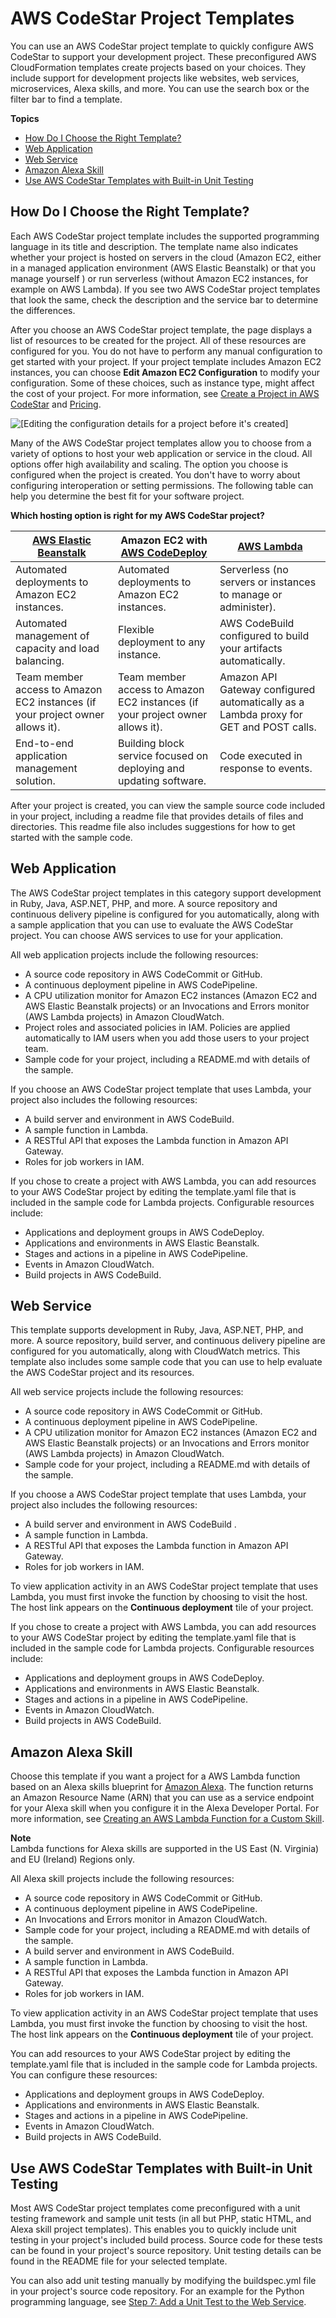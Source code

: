 # AWS CodeStar Project Templates<a name="templates"></a>

You can use an AWS CodeStar project template to quickly configure AWS CodeStar to support your development project\. These preconfigured AWS CloudFormation templates create projects based on your choices\. They include support for development projects like websites, web services, microservices, Alexa skills, and more\. You can use the search box or the filter bar to find a template\.

**Topics**
+ [How Do I Choose the Right Template?](#templates-choose)
+ [Web Application](#templates-webapps)
+ [Web Service](#templates-webservice)
+ [Amazon Alexa Skill](#templates-alexa)
+ [Use AWS CodeStar Templates with Built\-in Unit Testing](#templates-unit-testing)

## How Do I Choose the Right Template?<a name="templates-choose"></a>

Each AWS CodeStar project template includes the supported programming language in its title and description\. The template name also indicates whether your project is hosted on servers in the cloud \(Amazon EC2, either in a managed application environment \(AWS Elastic Beanstalk\) or that you manage yourself \) or run serverless \(without Amazon EC2 instances, for example on AWS Lambda\)\. If you see two AWS CodeStar project templates that look the same, check the description and the service bar to determine the differences\. 

After you choose an AWS CodeStar project template, the page displays a list of resources to be created for the project\. All of these resources are configured for you\. You do not have to perform any manual configuration to get started with your project\. If your project template includes Amazon EC2 instances, you can choose **Edit Amazon EC2 Configuration** to modify your configuration\. Some of these choices, such as instance type, might affect the cost of your project\. For more information, see [Create a Project in AWS CodeStar](how-to-create-project.md) and [Pricing](https://aws.amazon.com/codestar/pricing/)\.

![\[Editing the configuration details for a project before it's created\]](http://docs.aws.amazon.com/codestar/latest/userguide/images/adh-create-new2a.png)

Many of the AWS CodeStar project templates allow you to choose from a variety of options to host your web application or service in the cloud\. All options offer high availability and scaling\. The option you choose is configured when the project is created\. You don't have to worry about configuring interoperation or setting permissions\. The following table can help you determine the best fit for your software project\.


**Which hosting option is right for my AWS CodeStar project?**  

| [AWS Elastic Beanstalk](https://aws.amazon.com/elasticbeanstalk/) | Amazon EC2 with [AWS CodeDeploy](https://aws.amazon.com/codedeploy/) | [AWS Lambda](https://aws.amazon.com/lambda/)  | 
| --- | --- | --- | 
| Automated deployments to Amazon EC2 instances\. | Automated deployments to Amazon EC2 instances\. | Serverless \(no servers or instances to manage or administer\)\. | 
| Automated management of capacity and load balancing\. | Flexible deployment to any instance\. | AWS CodeBuild configured to build your artifacts automatically\. | 
| Team member access to Amazon EC2 instances \(if your project owner allows it\)\. | Team member access to Amazon EC2 instances \(if your project owner allows it\)\. | Amazon API Gateway configured automatically as a Lambda proxy for GET and POST calls\. | 
| End\-to\-end application management solution\. | Building block service focused on deploying and updating software\. | Code executed in response to events\. | 

After your project is created, you can view the sample source code included in your project, including a readme file that provides details of files and directories\. This readme file also includes suggestions for how to get started with the sample code\. 

## Web Application<a name="templates-webapps"></a>

The AWS CodeStar project templates in this category support development in Ruby, Java, ASP\.NET, PHP, and more\. A source repository and continuous delivery pipeline is configured for you automatically, along with a sample application that you can use to evaluate the AWS CodeStar project\. You can choose AWS services to use for your application\.

All web application projects include the following resources:
+ A source code repository in AWS CodeCommit or GitHub\.
+ A continuous deployment pipeline in AWS CodePipeline\. 
+ A CPU utilization monitor for Amazon EC2 instances \(Amazon EC2 and AWS Elastic Beanstalk projects\) or an Invocations and Errors monitor \(AWS Lambda projects\) in Amazon CloudWatch\.
+ Project roles and associated policies in IAM\. Policies are applied automatically to IAM users when you add those users to your project team\.
+ Sample code for your project, including a README\.md with details of the sample\.

If you choose an AWS CodeStar project template that uses Lambda, your project also includes the following resources:
+ A build server and environment in AWS CodeBuild\. 
+ A sample function in Lambda\.
+ A RESTful API that exposes the Lambda function in Amazon API Gateway\.
+ Roles for job workers in IAM\.

If you chose to create a project with AWS Lambda, you can add resources to your AWS CodeStar project by editing the template\.yaml file that is included in the sample code for Lambda projects\. Configurable resources include:
+ Applications and deployment groups in AWS CodeDeploy\.
+ Applications and environments in AWS Elastic Beanstalk\.
+ Stages and actions in a pipeline in AWS CodePipeline\.
+ Events in Amazon CloudWatch\.
+ Build projects in AWS CodeBuild\.

## Web Service<a name="templates-webservice"></a>

This template supports development in Ruby, Java, ASP\.NET, PHP, and more\. A source repository, build server, and continuous delivery pipeline are configured for you automatically, along with CloudWatch metrics\. This template also includes some sample code that you can use to help evaluate the AWS CodeStar project and its resources\. 

All web service projects include the following resources:
+ A source code repository in AWS CodeCommit or GitHub\.
+ A continuous deployment pipeline in AWS CodePipeline\. 
+ A CPU utilization monitor for Amazon EC2 instances \(Amazon EC2 and AWS Elastic Beanstalk projects\) or an Invocations and Errors monitor \(AWS Lambda projects\) in Amazon CloudWatch\.
+ Sample code for your project, including a README\.md with details of the sample\.

If you choose a AWS CodeStar project template that uses Lambda, your project also includes the following resources:
+ A build server and environment in AWS CodeBuild \.
+ A sample function in Lambda\.
+ A RESTful API that exposes the Lambda function in Amazon API Gateway\.
+ Roles for job workers in IAM\.

To view application activity in an AWS CodeStar project template that uses Lambda, you must first invoke the function by choosing to visit the host\. The host link appears on the **Continuous deployment** tile of your project\.

If you chose to create a project with AWS Lambda, you can add resources to your AWS CodeStar project by editing the template\.yaml file that is included in the sample code for Lambda projects\. Configurable resources include:
+ Applications and deployment groups in AWS CodeDeploy\.
+ Applications and environments in AWS Elastic Beanstalk\.
+ Stages and actions in a pipeline in AWS CodePipeline\.
+ Events in Amazon CloudWatch\.
+ Build projects in AWS CodeBuild\.

## Amazon Alexa Skill<a name="templates-alexa"></a>

Choose this template if you want a project for a AWS Lambda function based on an Alexa skills blueprint for [Amazon Alexa](https://developer.amazon.com/alexa-skills-kit)\. The function returns an Amazon Resource Name \(ARN\) that you can use as a service endpoint for your Alexa skill when you configure it in the Alexa Developer Portal\. For more information, see [Creating an AWS Lambda Function for a Custom Skill](https://developer.amazon.com/public/solutions/alexa/alexa-skills-kit/docs/developing-an-alexa-skill-as-a-lambda-function)\.

**Note**  
Lambda functions for Alexa skills are supported in the US East \(N\. Virginia\) and EU \(Ireland\) Regions only\.

All Alexa skill projects include the following resources:
+ A source code repository in AWS CodeCommit or GitHub\.
+ A continuous deployment pipeline in AWS CodePipeline\. 
+ An Invocations and Errors monitor in Amazon CloudWatch\.
+ Sample code for your project, including a README\.md with details of the sample\.
+ A build server and environment in AWS CodeBuild\.
+ A sample function in Lambda\.
+ A RESTful API that exposes the Lambda function in Amazon API Gateway\.
+ Roles for job workers in IAM\.

To view application activity in an AWS CodeStar project template that uses Lambda, you must first invoke the function by choosing to visit the host\. The host link appears on the **Continuous deployment** tile of your project\.

You can add resources to your AWS CodeStar project by editing the template\.yaml file that is included in the sample code for Lambda projects\. You can configure these resources:
+ Applications and deployment groups in AWS CodeDeploy\.
+ Applications and environments in AWS Elastic Beanstalk\.
+ Stages and actions in a pipeline in AWS CodePipeline\.
+ Events in Amazon CloudWatch\.
+ Build projects in AWS CodeBuild\.

## Use AWS CodeStar Templates with Built\-in Unit Testing<a name="templates-unit-testing"></a>

Most AWS CodeStar project templates come preconfigured with a unit testing framework and sample unit tests \(in all but PHP, static HTML, and Alexa skill project templates\)\. This enables you to quickly include unit testing in your project's included build process\. Source code for these tests can be found in your project's source repository\. Unit testing details can be found in the README file for your selected template\.

You can also add unit testing manually by modifying the buildspec\.yml file in your project's source code repository\. For an example for the Python programming language, see [Step 7: Add a Unit Test to the Web Service](sam-tutorial.md#sam-tutorial-add-unit-tests)\.